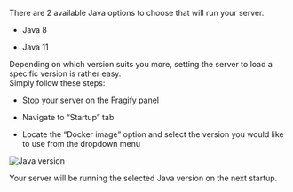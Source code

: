 There are 2 available Java options to choose that will run your server.

*   Java 8
    
*   Java 11
    

Depending on which version suits you more, setting the server to load a specific version is rather easy.  
Simply follow these steps:

*   Stop your server on the Fragify panel
    
*   Navigate to “Startup” tab
    
*   Locate the “Docker image” option and select the version you would like to use from the dropdown menu
    

![Java version](../images/Screenshot_59.png")

Your server will be running the selected Java version on the next startup.